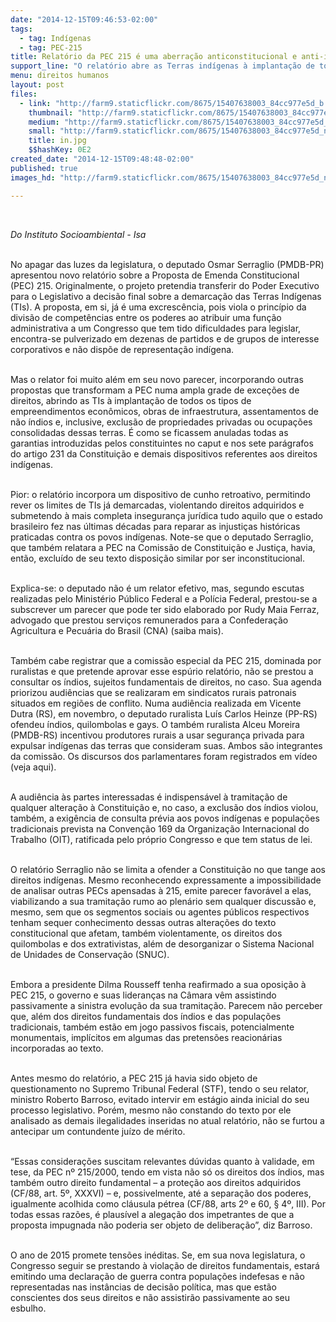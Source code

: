```yaml
---
date: "2014-12-15T09:46:53-02:00"
tags:
  - tag: Indígenas
  - tag: PEC-215
title: Relatório da PEC 215 é uma aberração anticonstitucional e anti-indígena
support_line: "O relatório abre as Terras indígenas à implantação de todos os tipos de empreendimentos econômicos, obras de infraestrutura, exclusão de propriedades."
menu: direitos humanos
layout: post
files:
  - link: "http://farm9.staticflickr.com/8675/15407638003_84cc977e5d_b.jpg"
    thumbnail: "http://farm9.staticflickr.com/8675/15407638003_84cc977e5d_t.jpg"
    medium: "http://farm9.staticflickr.com/8675/15407638003_84cc977e5d_z.jpg"
    small: "http://farm9.staticflickr.com/8675/15407638003_84cc977e5d_n.jpg"
    title: in.jpg
    $$hashKey: 0E2
created_date: "2014-12-15T09:48:48-02:00"
published: true
images_hd: "http://farm9.staticflickr.com/8675/15407638003_84cc977e5d_n.jpg"

---
```

<div id="content-header">
<div id="content-title">
<p>&nbsp;</p>
</div>
</div>

<div id="content-area">
<div id="default-content">
<div id="node-16877">
<div>
<div>
<p><em>Do Instituto Socioambiental - Isa</em></p>

<p><br />
No apagar das luzes da legislatura, o deputado Osmar Serraglio (PMDB-PR) apresentou novo relat&oacute;rio sobre a Proposta de Emenda Constitucional (PEC) 215. Originalmente, o projeto pretendia transferir do Poder Executivo para o Legislativo a decis&atilde;o final sobre a demarca&ccedil;&atilde;o das Terras Ind&iacute;genas (TIs). A proposta, em si, j&aacute; &eacute; uma excresc&ecirc;ncia, pois viola o princ&iacute;pio da divis&atilde;o de compet&ecirc;ncias entre os poderes ao atribuir uma fun&ccedil;&atilde;o administrativa a um Congresso que tem tido dificuldades para legislar, encontra-se pulverizado em dezenas de partidos e de grupos de interesse corporativos e n&atilde;o disp&otilde;e de representa&ccedil;&atilde;o ind&iacute;gena.</p>

<p><br />
Mas o relator foi muito al&eacute;m em seu novo parecer, incorporando outras propostas que transformam a PEC numa ampla grade de exce&ccedil;&otilde;es de direitos, abrindo as TIs &agrave; implanta&ccedil;&atilde;o de todos os tipos de empreendimentos econ&ocirc;micos, obras de infraestrutura, assentamentos de n&atilde;o &iacute;ndios e, inclusive, exclus&atilde;o de propriedades privadas ou ocupa&ccedil;&otilde;es consolidadas dessas terras. &Eacute; como se ficassem anuladas todas as garantias introduzidas pelos constituintes no caput e nos sete par&aacute;grafos do artigo 231 da Constitui&ccedil;&atilde;o e demais dispositivos referentes aos direitos ind&iacute;genas.</p>

<p><br />
Pior: o relat&oacute;rio incorpora um dispositivo de cunho retroativo, permitindo rever os limites de TIs j&aacute; demarcadas, violentando direitos adquiridos e submetendo &agrave; mais completa inseguran&ccedil;a jur&iacute;dica tudo aquilo que o estado brasileiro fez nas &uacute;ltimas d&eacute;cadas para reparar as injusti&ccedil;as hist&oacute;ricas praticadas contra os povos ind&iacute;genas. Note-se que o deputado Serraglio, que tamb&eacute;m relatara a PEC na Comiss&atilde;o de Constitui&ccedil;&atilde;o e Justi&ccedil;a, havia, ent&atilde;o, exclu&iacute;do de seu texto disposi&ccedil;&atilde;o similar por ser inconstitucional.</p>

<p><br />
Explica-se: o deputado n&atilde;o &eacute; um relator efetivo, mas, segundo escutas realizadas pelo Minist&eacute;rio P&uacute;blico Federal e a Pol&iacute;cia Federal, prestou-se a subscrever um parecer que pode ter sido elaborado por Rudy Maia Ferraz, advogado que prestou servi&ccedil;os remunerados para a Confedera&ccedil;&atilde;o Agricultura e Pecu&aacute;ria do Brasil (CNA) (saiba mais).</p>

<p><br />
Tamb&eacute;m cabe registrar que a comiss&atilde;o especial da PEC 215, dominada por ruralistas e que pretende aprovar esse esp&uacute;rio relat&oacute;rio, n&atilde;o se prestou a consultar os &iacute;ndios, sujeitos fundamentais de direitos, no caso. Sua agenda priorizou audi&ecirc;ncias que se realizaram em sindicatos rurais patronais situados em regi&otilde;es de conflito. Numa audi&ecirc;ncia realizada em Vicente Dutra (RS), em novembro, o deputado ruralista Lu&iacute;s Carlos Heinze (PP-RS) ofendeu &iacute;ndios, quilombolas e gays. O tamb&eacute;m ruralista Alceu Moreira (PMDB-RS) incentivou produtores rurais a usar seguran&ccedil;a privada para expulsar ind&iacute;genas das terras que consideram suas. Ambos s&atilde;o integrantes da comiss&atilde;o. Os discursos dos parlamentares foram registrados em v&iacute;deo (veja aqui).</p>

<p><br />
A audi&ecirc;ncia &agrave;s partes interessadas &eacute; indispens&aacute;vel &agrave; tramita&ccedil;&atilde;o de qualquer altera&ccedil;&atilde;o &agrave; Constitui&ccedil;&atilde;o e, no caso, a exclus&atilde;o dos &iacute;ndios violou, tamb&eacute;m, a exig&ecirc;ncia de consulta pr&eacute;via aos povos ind&iacute;genas e popula&ccedil;&otilde;es tradicionais prevista na Conven&ccedil;&atilde;o 169 da Organiza&ccedil;&atilde;o Internacional do Trabalho (OIT), ratificada pelo pr&oacute;prio Congresso e que tem status de lei.</p>

<p><br />
O relat&oacute;rio Serraglio n&atilde;o se limita a ofender a Constitui&ccedil;&atilde;o no que tange aos direitos ind&iacute;genas. Mesmo reconhecendo expressamente a impossibilidade de analisar outras PECs apensadas &agrave; 215, emite parecer favor&aacute;vel a elas, viabilizando a sua tramita&ccedil;&atilde;o rumo ao plen&aacute;rio sem qualquer discuss&atilde;o e, mesmo, sem que os segmentos sociais ou agentes p&uacute;blicos respectivos tenham sequer conhecimento dessas outras altera&ccedil;&otilde;es do texto constitucional que afetam, tamb&eacute;m violentamente, os direitos dos quilombolas e dos extrativistas, al&eacute;m de desorganizar o Sistema Nacional de Unidades de Conserva&ccedil;&atilde;o (SNUC).</p>

<p><br />
Embora a presidente Dilma Rousseff tenha reafirmado a sua oposi&ccedil;&atilde;o &agrave; PEC 215, o governo e suas lideran&ccedil;as na C&acirc;mara v&ecirc;m assistindo passivamente a sinistra evolu&ccedil;&atilde;o da sua tramita&ccedil;&atilde;o. Parecem n&atilde;o perceber que, al&eacute;m dos direitos fundamentais dos &iacute;ndios e das popula&ccedil;&otilde;es tradicionais, tamb&eacute;m est&atilde;o em jogo passivos fiscais, potencialmente monumentais, impl&iacute;citos em algumas das pretens&otilde;es reacion&aacute;rias incorporadas ao texto.</p>

<p><br />
Antes mesmo do relat&oacute;rio, a PEC 215 j&aacute; havia sido objeto de questionamento no Supremo Tribunal Federal (STF), tendo o seu relator, ministro Roberto Barroso, evitado intervir em est&aacute;gio ainda inicial do seu processo legislativo. Por&eacute;m, mesmo n&atilde;o constando do texto por ele analisado as demais ilegalidades inseridas no atual relat&oacute;rio, n&atilde;o se furtou a antecipar um contundente ju&iacute;zo de m&eacute;rito.</p>

<p><br />
&ldquo;Essas considera&ccedil;&otilde;es suscitam relevantes d&uacute;vidas quanto &agrave; validade, em tese, da PEC n&ordm; 215/2000, tendo em vista n&atilde;o s&oacute; os direitos dos &iacute;ndios, mas tamb&eacute;m outro direito fundamental &ndash; a prote&ccedil;&atilde;o aos direitos adquiridos (CF/88, art. 5&ordm;, XXXVI) &ndash; e, possivelmente, at&eacute; a separa&ccedil;&atilde;o dos poderes, igualmente acolhida como cl&aacute;usula p&eacute;trea (CF/88, arts 2&ordm; e 60, &sect; 4&ordm;, III). Por todas essas raz&otilde;es, &eacute; plaus&iacute;vel a alega&ccedil;&atilde;o dos impetrantes de que a proposta impugnada n&atilde;o poderia ser objeto de delibera&ccedil;&atilde;o&rdquo;, diz Barroso.</p>

<p><br />
O ano de 2015 promete tens&otilde;es in&eacute;ditas. Se, em sua nova legislatura, o Congresso seguir se prestando &agrave; viola&ccedil;&atilde;o de direitos fundamentais, estar&aacute; emitindo uma declara&ccedil;&atilde;o de guerra contra popula&ccedil;&otilde;es indefesas e n&atilde;o representadas nas inst&acirc;ncias de decis&atilde;o pol&iacute;tica, mas que est&atilde;o conscientes dos seus direitos e n&atilde;o assistir&atilde;o passivamente ao seu esbulho.</p>
</div>
</div>
</div>
</div>
</div>
